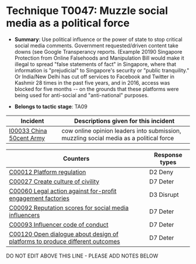 # Technique T0047: Muzzle social media as a political force

* **Summary**: Use political influence or the power of state to stop critical social media comments. Government requested/driven content take downs (see Google Transperancy reports. (Example 20190 Singapore Protection from Online Falsehoods and Manipulation Bill would make it illegal to spread "false statements of fact" in Singapore, where that information is "prejudicial" to Singapore's security or "public tranquility." Or India/New Delhi has cut off services to Facebook and Twitter in Kashmir 28 times in the past five years, and in 2016, access was blocked for five months -- on the grounds that these platforms were being used for anti-social and "anti-national" purposes.

* **Belongs to tactic stage**: TA09


| Incident | Descriptions given for this incident |
| -------- | -------------------- |
| [I00033 China 50cent Army](../incidents/I00033.md) | cow online opinion leaders into submission, muzzling social media as a political force |



| Counters | Response types |
| -------- | -------------- |
| [C00012 Platform regulation](../counters/C00012.md) | D2 Deny |
| [C00027 Create culture of civility](../counters/C00027.md) | D7 Deter |
| [C00060 Legal action against for-profit engagement factories](../counters/C00060.md) | D3 Disrupt |
| [C00092 Reputation scores for social media influencers](../counters/C00092.md) | D7 Deter |
| [C00093 Influencer code of conduct](../counters/C00093.md) | D7 Deter |
| [C00120 Open dialogue about design of platforms to produce different outcomes](../counters/C00120.md) | D7 Deter |


DO NOT EDIT ABOVE THIS LINE - PLEASE ADD NOTES BELOW